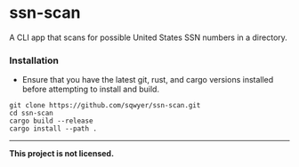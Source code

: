 # ssn-scan
A CLI app that scans for possible United States SSN numbers in a directory.

### Installation
- Ensure that you have the latest git, rust, and cargo versions installed before attempting to install and build.
```
git clone https://github.com/sqwyer/ssn-scan.git
cd ssn-scan
cargo build --release
cargo install --path .
```

-----
**This project is not licensed.**